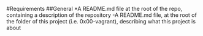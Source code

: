 #Requirements
##General
*A README.md file at the root of the repo, containing a description of the repository
-A README.md file, at the root of the folder of this project (i.e. 0x00-vagrant), describing what this project is about

